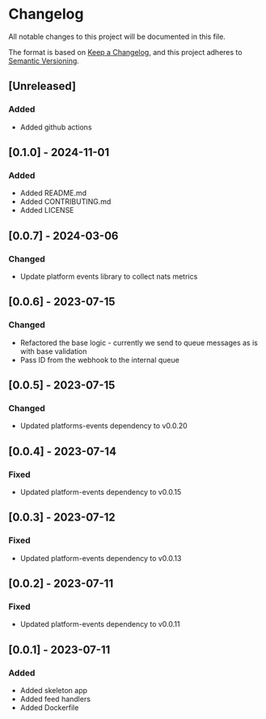 # Changelog

All notable changes to this project will be documented in this file.

The format is based on [Keep a Changelog](https://keepachangelog.com/en/1.0.0/), and this project adheres
to [Semantic Versioning](https://semver.org/spec/v2.0.0.html).

## [Unreleased]

### Added
- Added github actions

## [0.1.0] - 2024-11-01

### Added
- Added README.md
- Added CONTRIBUTING.md
- Added LICENSE

## [0.0.7] - 2024-03-06

### Changed
- Update platform events library to collect nats metrics

## [0.0.6] - 2023-07-15

### Changed
- Refactored the base logic - currently we send to queue messages as is with base validation
- Pass ID from the webhook to the internal queue

## [0.0.5] - 2023-07-15

### Changed
- Updated platforms-events dependency to v0.0.20

## [0.0.4] - 2023-07-14

### Fixed
- Updated platform-events dependency to v0.0.15

## [0.0.3] - 2023-07-12

### Fixed
- Updated platform-events dependency to v0.0.13

## [0.0.2] - 2023-07-11

### Fixed
- Updated platform-events dependency to v0.0.11

## [0.0.1] - 2023-07-11

### Added
- Added skeleton app
- Added feed handlers
- Added Dockerfile
